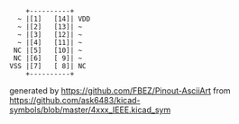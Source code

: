 

	    +----------+
	  ~ |[1]   [14]| VDD
	  ~ |[2]   [13]| ~
	  ~ |[3]   [12]| ~
	  ~ |[4]   [11]| ~
	 NC |[5]   [10]| ~
	 NC |[6]   [ 9]| ~
	VSS |[7]   [ 8]| NC
	    +----------+


generated by https://github.com/FBEZ/Pinout-AsciiArt from https://github.com/ask6483/kicad-symbols/blob/master/4xxx_IEEE.kicad_sym